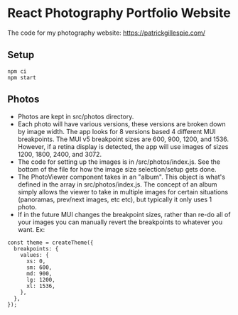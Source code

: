 # React Photography Portfolio Website

The code for my photography website: https://patrickgillespie.com/

## Setup

```
npm ci
npm start
```

## Photos

- Photos are kept in src/photos directory.
- Each photo will have various versions, these versions are broken down by image width. The app looks for 8 versions based 4 different MUI breakpoints. The MUI v5 breakpoint sizes are 600, 900, 1200, and 1536. However, if a retina display is detected, the app will use images of sizes 1200, 1800, 2400, and 3072.
- The code for setting up the images is in /src/photos/index.js. See the bottom of the file for how the image size selection/setup gets done.
- The PhotoViewer component takes in an "album". This object is what's defined in the array in src/photos/index.js. The concept of an album simply allows the viewer to take in multiple images for certain situations (panoramas, prev/next images, etc etc), but typically it only uses 1 photo.
- If in the future MUI changes the breakpoint sizes, rather than re-do all of your images you can manually revert the breakpoints to whatever you want. Ex:

```
const theme = createTheme({
  breakpoints: {
    values: {
      xs: 0,
      sm: 600,
      md: 900,
      lg: 1200,
      xl: 1536,
    },
  },
});

```
